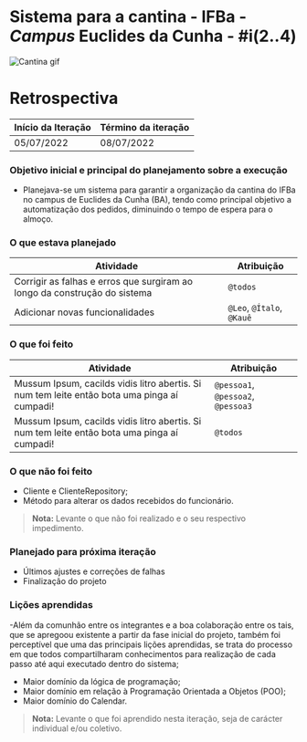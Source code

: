 # Sistema para a cantina - IFBa - _Campus_ Euclides da Cunha - #i(2..4)

![Cantina gif](https://user-images.githubusercontent.com/91803383/175330609-2c08124e-ef98-44e1-ae54-7f5b13ac38d0.gif)

# Retrospectiva

| Início da Iteração | Término da iteração |
| ------------------ | ------------------- |
| 05/07/2022         | 08/07/2022          |

### Objetivo inicial e principal do planejamento sobre a execução

- Planejava-se um sistema para garantir a organização da cantina do IFBa no campus de Euclides da Cunha (BA), tendo como principal objetivo a automatização dos pedidos, diminuindo o tempo de espera para o almoço.

### O que estava planejado
| Atividade                                                    | Atribuição                         |
| ------------------------------------------------------------ | ---------------------------------- |
| Corrigir as falhas e erros que surgiram ao longo da construção do sistema | `@todos` |
| Adicionar novas funcionalidades | `@Leo`, `@Ítalo`, `@Kauê`                           |

### O que foi feito
| Atividade                                                    | Atribuição                         |
| ------------------------------------------------------------ | ---------------------------------- |
| Mussum Ipsum, cacilds vidis litro abertis. Si num tem leite então bota uma pinga aí cumpadi! | `@pessoa1`, `@pessoa2`, `@pessoa3` |
| Mussum Ipsum, cacilds vidis litro abertis. Si num tem leite então bota uma pinga aí cumpadi! | `@todos`                           |

### O que não foi feito
* Cliente e ClienteRepository;
* Método para alterar os dados recebidos do funcionário.
> **Nota:** Levante o que não foi realizado e o seu respectivo impedimento.

### Planejado para próxima iteração

- Últimos ajustes e correções de falhas
- Finalização do projeto

### Lições aprendidas

-Além da comunhão entre os integrantes e a boa colaboração entre os tais, que se apregoou existente a partir da fase inicial do projeto, também foi perceptível que uma das principais lições aprendidas, se trata do processo em que todos compartilharam conhecimentos para realização de cada passo até aqui executado dentro do sistema;
- Maior domínio da lógica de programação;
- Maior domínio em relação à Programação Orientada a Objetos (POO);
- Maior domínio do Calendar.

> **Nota:** Levante o que foi aprendido nesta iteração, seja de carácter individual e/ou coletivo.
